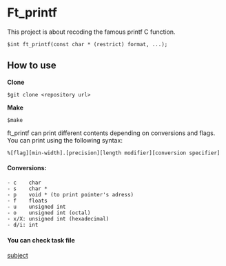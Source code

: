 # Ft_printf

This project is about recoding the famous printf C function.
```
$int ft_printf(const char * (restrict) format, ...);
```
## How to use

**Clone**
```
$git clone <repository url>
```
**Make**
```
$make
```


ft_printf can print different contents depending on conversions and flags. You can print using the following syntax:
```
%[flag][min-width].[precision][length modifier][conversion specifier]
```
#### Conversions:
```
- c    char
- s    char *
- p    void * (to print pointer's adress)
- f    floats
- u    unsigned int
- o    unsigned int (octal)
- x/X: unsigned int (hexadecimal)
- d/i: int
```
#### You can check task file
[subject](ft-printf.en.subject.pdf)
